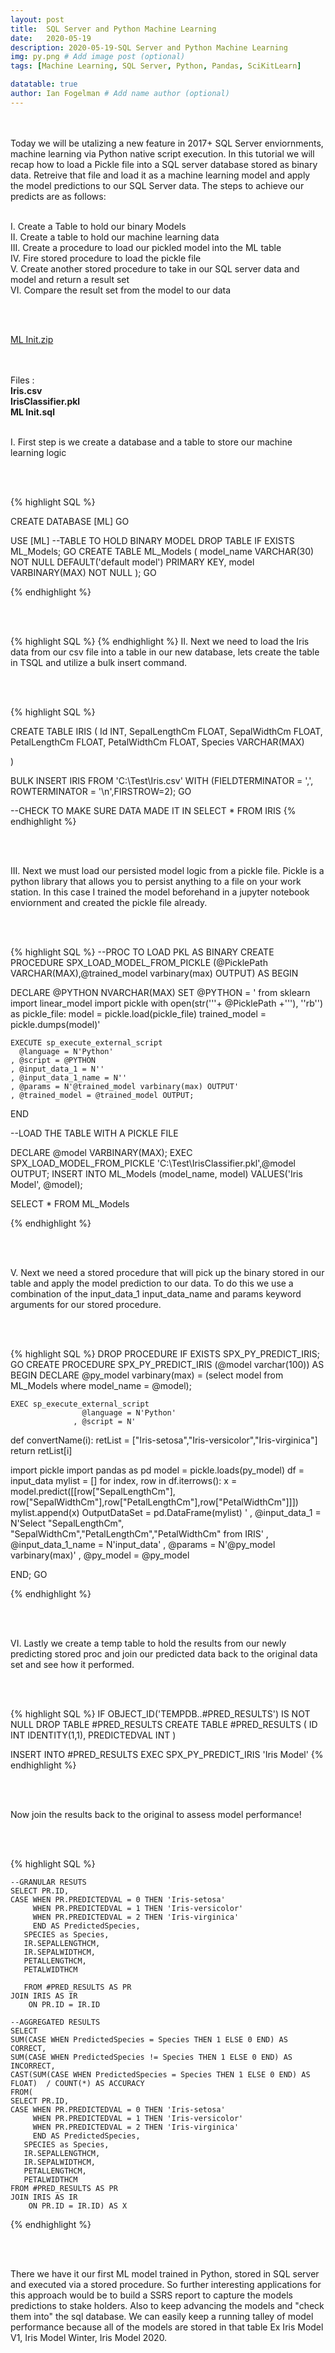 ```yaml
---
layout: post
title:  SQL Server and Python Machine Learning
date:   2020-05-19
description: 2020-05-19-SQL Server and Python Machine Learning
img: py.png # Add image post (optional)
tags: [Machine Learning, SQL Server, Python, Pandas, SciKitLearn]

datatable: true
author: Ian Fogelman # Add name author (optional)
---
```


<meta property="og:title" content="Dynamic Python">
<meta property="og:description" content="A blog by Ian Fogelman.">
<meta property="og:image" content="https://repository-images.githubusercontent.com/190807493/a3610e80-bed1-11e9-87ac-2a4f0aa3b2ee">
<meta property="og:url" content="https://repository-images.githubusercontent.com/190807493/a3610e80-bed1-11e9-87ac-2a4f0aa3b2ee">

<br>
<br>
Today we will be utalizing a new feature in 2017+ SQL Server enviornments, machine learning via Python native script execution. In this tutorial we will recap how to load a Pickle file into a SQL server database stored as binary data. Retreive that file and load it as a machine learning model and apply the model predictions to our SQL Server data. The steps to achieve our predicts are as follows:

<br>
<br>

I. Create a Table to hold our binary Models<br>
II. Create a table to hold our machine learning data<br>
III. Create a procedure to load our pickled model into the ML table<br>
IV. Fire stored procedure to load the pickle file<br>
V. Create another stored procedure to take in our SQL server data and model and return a result set<br>
VI. Compare the result set from the model to our data

<br>
<br>


<a href="https://github.com/Ian-Fogelman/ian-blog/raw/master/assets/files/ML%20Init.zip" target="_blank">ML Init.zip</a>

<br>
<br>
Files : <br>
<strong>Iris.csv<br>
IrisClassifier.pkl<br>
ML Init.sql</strong>

<br>
<br>

I. First step is we create a database and a table to store our machine learning logic

<br>
<br>

{% highlight SQL %}

CREATE DATABASE [ML]
GO

USE [ML]
--TABLE TO HOLD BINARY MODEL
DROP TABLE IF EXISTS ML_Models;
GO
CREATE TABLE ML_Models (
                model_name VARCHAR(30) NOT NULL DEFAULT('default model') PRIMARY KEY,
                model VARBINARY(MAX) NOT NULL
);
GO

{% endhighlight %}

<br>
<br>

{% highlight SQL %}
{% endhighlight %}
II. Next we need to load the Iris data from our csv file into a table in our new database, lets create the table in TSQL and utilize a bulk insert command.

<br>
<br>

{% highlight SQL %}

CREATE TABLE IRIS
(
Id INT,
SepalLengthCm FLOAT,
SepalWidthCm FLOAT,
PetalLengthCm FLOAT,
PetalWidthCm FLOAT,
Species VARCHAR(MAX)

)

BULK INSERT  IRIS
FROM 'C:\Test\Iris.csv'
WITH (FIELDTERMINATOR = ',', ROWTERMINATOR = '\n',FIRSTROW=2);
GO

--CHECK TO MAKE SURE DATA MADE IT IN 
SELECT * FROM IRIS
{% endhighlight %}

<br>
<br>

III. Next we must load our persisted model logic from a pickle file. Pickle is a python library that allows you to persist anything to a file on your work station. In this case I trained the model beforehand in a jupyter notebook enviornment and created the pickle file already.

<br>
<br>


{% highlight SQL %}
--PROC TO LOAD PKL AS BINARY
CREATE PROCEDURE SPX_LOAD_MODEL_FROM_PICKLE (@PicklePath VARCHAR(MAX),@trained_model varbinary(max) OUTPUT)
AS
BEGIN

DECLARE @PYTHON NVARCHAR(MAX)
SET @PYTHON = '
from sklearn import linear_model
import pickle
with open(str('''+ @PicklePath +'''), ''rb'') as pickle_file:
    model = pickle.load(pickle_file)
trained_model = pickle.dumps(model)'

    EXECUTE sp_execute_external_script
      @language = N'Python'
    , @script = @PYTHON
    , @input_data_1 = N''
    , @input_data_1_name = N''
    , @params = N'@trained_model varbinary(max) OUTPUT'
    , @trained_model = @trained_model OUTPUT;
END

--LOAD THE TABLE WITH A PICKLE FILE

DECLARE @model VARBINARY(MAX);
EXEC SPX_LOAD_MODEL_FROM_PICKLE 'C:\Test\IrisClassifier.pkl',@model OUTPUT;
INSERT INTO ML_Models (model_name, model) VALUES('Iris Model', @model);

SELECT * FROM ML_Models

{% endhighlight %}

<br>
<br>

V. Next we need a stored procedure that will pick up the binary stored in our table and apply the model prediction to our data.
To do this we use a combination of the input_data_1 input_data_name and params keyword arguments for our stored procedure.


<br>
<br>


{% highlight SQL %}
DROP PROCEDURE IF EXISTS SPX_PY_PREDICT_IRIS;
GO
CREATE PROCEDURE SPX_PY_PREDICT_IRIS (@model varchar(100))
AS
BEGIN
	DECLARE @py_model varbinary(max) = (select model from ML_Models where model_name = @model);

	EXEC sp_execute_external_script
					@language = N'Python'
				  , @script = N'
def convertName(i):
	retList = ["Iris-setosa","Iris-versicolor","Iris-virginica"]
	return retList[i]

import pickle
import pandas as pd
model = pickle.loads(py_model)
df = input_data
mylist = []
for index, row in df.iterrows():
	x = model.predict([[row["SepalLengthCm"], row["SepalWidthCm"],row["PetalLengthCm"],row["PetalWidthCm"]]])
	mylist.append(x)
OutputDataSet = pd.DataFrame(mylist)
'
					, @input_data_1 = N'Select "SepalLengthCm", "SepalWidthCm","PetalLengthCm","PetalWidthCm" from IRIS'
					, @input_data_1_name = N'input_data'
					, @params = N'@py_model varbinary(max)'
					, @py_model = @py_model

END;
GO

{% endhighlight %}

<br>
<br>

VI. Lastly we create a temp table to hold the results from our newly predicting stored proc and join our predicted data back to the original data set and see how it performed.

<br>
<br>

{% highlight SQL %}
IF OBJECT_ID('TEMPDB..#PRED_RESULTS') IS NOT NULL DROP TABLE #PRED_RESULTS
CREATE TABLE #PRED_RESULTS
(
ID INT IDENTITY(1,1),
PREDICTEDVAL INT
)

INSERT INTO #PRED_RESULTS
EXEC SPX_PY_PREDICT_IRIS 'Iris Model'
{% endhighlight %}

<br>
<br>

Now join the results back to the original to assess model performance!

<br>
<br>

{% highlight SQL %}

	--GRANULAR RESUTS
	SELECT PR.ID,
	CASE WHEN PR.PREDICTEDVAL = 0 THEN 'Iris-setosa' 
		 WHEN PR.PREDICTEDVAL = 1 THEN 'Iris-versicolor'
		 WHEN PR.PREDICTEDVAL = 2 THEN 'Iris-virginica'
		 END AS PredictedSpecies,
	   SPECIES as Species,
	   IR.SEPALLENGTHCM,
	   IR.SEPALWIDTHCM,
	   PETALLENGTHCM,
	   PETALWIDTHCM

	   FROM #PRED_RESULTS AS PR
	JOIN IRIS AS IR
		ON PR.ID = IR.ID
	
	--AGGREGATED RESULTS
	SELECT 
	SUM(CASE WHEN PredictedSpecies = Species THEN 1 ELSE 0 END) AS CORRECT,
	SUM(CASE WHEN PredictedSpecies != Species THEN 1 ELSE 0 END) AS INCORRECT,
	CAST(SUM(CASE WHEN PredictedSpecies = Species THEN 1 ELSE 0 END) AS FLOAT)  / COUNT(*) AS ACCURACY
	FROM(
	SELECT PR.ID,
	CASE WHEN PR.PREDICTEDVAL = 0 THEN 'Iris-setosa' 
		 WHEN PR.PREDICTEDVAL = 1 THEN 'Iris-versicolor'
		 WHEN PR.PREDICTEDVAL = 2 THEN 'Iris-virginica'
		 END AS PredictedSpecies,
	   SPECIES as Species,
	   IR.SEPALLENGTHCM,
	   IR.SEPALWIDTHCM,
	   PETALLENGTHCM,
	   PETALWIDTHCM
	FROM #PRED_RESULTS AS PR
	JOIN IRIS AS IR
		ON PR.ID = IR.ID) AS X
		
{% endhighlight %}

<br>
<br>

There we have it our first ML model trained in Python, stored in SQL server and executed via a stored procedure. So further interesting applications for this approach would be to build a SSRS report to capture the models predictions to stake holders. Also to keep advancing the models and "check them into" the sql database. We can easily keep a running talley of model performance because all of the models are stored in that table Ex Iris Model V1, Iris Model Winter, Iris Model 2020. 
